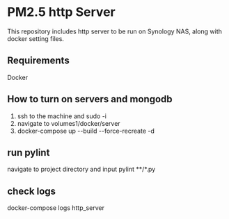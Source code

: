 # PM2.5 http Server
This repository includes http server to be run on Synology NAS, along with docker setting files.

## Requirements
Docker

## How to turn on servers and mongodb
1. ssh to the machine and sudo -i
2. navigate to volumes1/docker/server
3. docker-compose up --build --force-recreate -d

## run pylint
navigate to project directory and input pylint **/*.py

## check logs
docker-compose logs http_server
